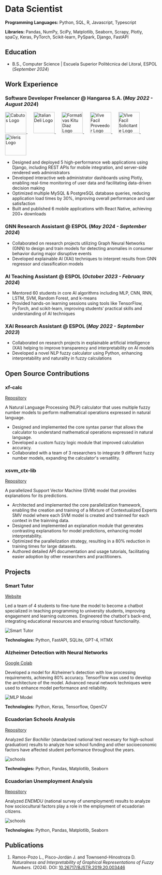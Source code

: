 # Data Scientist

**Programming Languages:** Python, SQL, R, Javascript, Typescript

**Libraries:** Pandas, NumPy, SciPy, Matplotlib, Seaborn, Scrapy, Plotly, spaCy, Keras, PyTorch, Scikit-learn, PySpark, Django, FastAPI


## Education

- B.S., Computer Science \| Escuela Superior Politécnica del Litoral, ESPOL (_September 2024_)


## Work Experience

### Software Developer Freelancer @ Hangaroa S.A. (_May 2022 - August 2024_)

<a href="https://play.google.com/store/apps/details?id=io.cabutos.starter.v1&pcampaignid=web_share">
<img src="/assets/img/cabutos.png" width="70" height="70" alt="Cabutos Logo">
</a>&nbsp;&nbsp;&nbsp;&nbsp;
<a href="https://play.google.com/store/apps/details?id=com.innovasystem.pizzeria&pcampaignid=web_share">
<img src="/assets/img/pizza.png" width="70" height="70" alt="Italian Deli Logo">
</a>&nbsp;&nbsp;&nbsp;&nbsp;
<a href="https://play.google.com/store/apps/details?id=io.kitudiaz.app&pcampaignid=web_share">
<img src="/assets/img/futbol.png" width="70" height="70" alt="Formativas Kitu Diaz Logo">
</a>&nbsp;&nbsp;&nbsp;&nbsp;
<a href="https://play.google.com/store/apps/details?id=com.vive_facil_proveedor.app&pcampaignid=web_share">
<img src="/assets/img/vf_prov.png" width="70" height="70" alt="Vive Facil Proveedor Logo">
</a>&nbsp;&nbsp;&nbsp;&nbsp;
<a href="https://play.google.com/store/apps/details?id=com.tome.app&pcampaignid=web_share">
<img src="/assets/img/vf_sol.png" width="70" height="70" alt="Vive Facil Solicitante Logo">
</a>&nbsp;&nbsp;&nbsp;&nbsp;
<a href="https://play.google.com/store/apps/details?id=ec.com.innovasystem.veris&pcampaignid=web_share">
<img src="/assets/img/veris.webp" width="70" height="70" alt="Veris Logo">
</a>

- Designed and deployed 5 high-performance web applications using Django, including REST APIs for mobile integration, and server-side rendered web administrators
- Developed interactive web administrator dashboards using Plotly, enabling real-time monitoring of user data and facilitating data-driven decision making
- Optimized multiple MySQL & PostgreSQL database queries, reducing application load times by 30%, improving overall performance and user satisfaction
- Built and published 6 mobile applications with React Native, achieving 200+ downloads

### GNN Research Assistant @ ESPOL (_May 2024 - September 2024_)

- Collaborated on research projects utilizing Graph Neural Networks (GNN) to design and train models for detecting anomalies in consumer behavior during major disruptive events
- Developed explainable AI (XAI) techniques to interpret results from GNN regressor and classification models

### AI Teaching Assistant @ ESPOL (_October 2023 - February 2024_)

- Mentored 60 students in core AI algorithms including MLP, CNN, RNN, LSTM, SVM, Random Forest, and k-means
- Provided hands-on learning sessions using tools like TensorFlow, PyTorch, and scikit-learn, improving students’ practical skills and understanding of AI techniques

### XAI Research Assistant @ ESPOL (_May 2022 - September 2023_)

- Collaborated on research projects in explainable artificial intelligence (XAI) helping to improve transparency and interpretability on AI models
- Developed a novel NLP fuzzy calculator using Python, enhancing interpretability and naturality in fuzzy calculations


## Open Source Contributions
### xf-calc

[Repository](https://github.com/interpretapple-lab/xf-calc)

A Natural Language Processing (NLP) calculator that uses multiple fuzzy number models to perform mathematical operations expressed in natural language.

- Designed and implemented the core syntax parser that allows the calculator to understand mathematical operations expressed in natural language.
- Developed a custom fuzzy logic module that improved calculation accuracy.
- Collaborated with a team of 3 researchers to integrate 9 different fuzzy number models, expanding the calculator's versatility.


### xsvm_ctx-lib

[Repository](https://github.com/interpretapple-lab/xsvm_ctx-lib)

A parallelized Support Vector Machine (SVM) model that provides explanations for its predictions.

- Architected and implemented the core parallelization framework, enabling the creation and training of a Mixture of Contextualized Experts SMV model where each SVM model is created and trainned for each context in the trainning data.
- Designed and implemented an explanation module that generates contrasting explanations for model predictions, enhancing model interpretability.
- Optimized the parallelization strategy, resulting in a 80% reduction in training times for large datasets.
- Authored detailed API documentation and usage tutorials, facilitating easier adoption by other researchers and practitioners.

## Projects

### Smart Tutor

[Website](http://134.122.3.170)

Led a team of 4 students to fine-tune the model to become a chatbot specialized in teaching programming to university students, improving engagement and learning outcomes.
Engineered the chatbot's back-end, integrating educational resources and ensuring robust functionality.

![Smart Tutor](/assets/img/smart_tutor.png)

**Technologies:** Python, FastAPI, SQLite, GPT-4, HTMX

### Alzheimer Detection with Neural Networks

[Google Colab](https://colab.research.google.com/drive/1FdmypedTmsPJxPOT4kT7GB6-M6KCAM17?usp=sharing)

Developed a model for Alzheimer’s detection with low processing requirements, achieving 80% accuracy. TensorFlow was used to develop the architecture of the model. Advanced neural network techniques were used to enhance model performance and reliability.

![MLP Model](/assets/img/mlp_model.png)

**Technologies:** Python, Keras, Tensorflow, OpenCV

### Ecuadorian Schools Analysis

[Repository](https://github.com/lurapozo/DatosEscolares/tree/main)

Analyzed _Ser Bachiller_ (standarized national test necesary for high-school graduation) results to analyze how school funding and other socioeconomic factors have affected student performance throughout the years.

![schools](/assets/img/schools.png)

**Technologies:** Python, Pandas, Matplotlib, Seaborn

### Ecuadorian Unemployment Analysis

[Repository]([https://github.com/lurapozo/DatosEscolares/tree/main](https://github.com/lurapozo/enemdu_analisis/tree/main))

Analyzed _ENEMDU_ (national survey of unemployment) results to analyze how sociocultural factors play a role in the employment of ecuadorian citizens.

![schools](/assets/img/unemployment.png)

**Technologies:** Python, Pandas, Matplotlib, Seaborn

## Publications

1. Ramos-Pozo L., Pisco-Jordán J. and Townsend-Hinostroza D. _Naturalness and Interpretability of Graphical Representations of Fuzzy Numbers._ (2024). DOI: [10.26717/BJSTR.2019.20.003446](https://doi.org/10.18687/LACCEI2024.1.1.2011)
